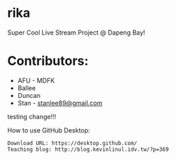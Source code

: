 # rika
Super Cool Live Stream Project @ Dapeng Bay!

# Contributors:
- AFU - MDFK
- Ballee
- Duncan
- Stan - stanlee89@gmail.com



testing change!!!


How to use GitHub Desktop:

	Download URL: https://desktop.github.com/
	Teaching blog: http://blog.kevinlinul.idv.tw/?p=369